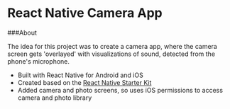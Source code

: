 # React Native Camera App

###About

The idea for this project was to create a camera app, where the camera screen gets 'overlayed' with visualizations of sound, detected from the phone's microphone.

* Built with React Native for Android and iOS
* Created based on the [React Native Starter Kit](https://github.com/mcnamee/react-native-starter-app)
* Added camera and photo screens, so uses iOS permissions to access camera and photo library
